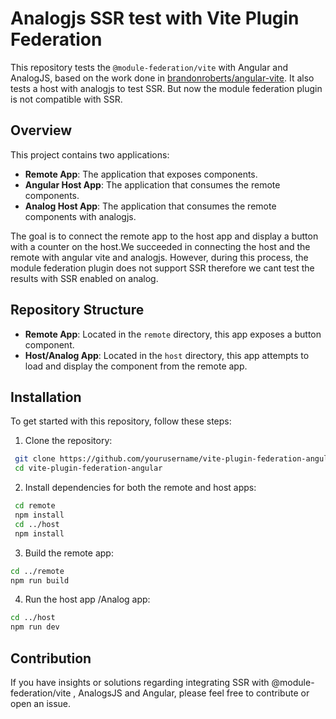 # Analogjs SSR test with Vite Plugin Federation

This repository tests the `@module-federation/vite` with Angular and AnalogJS, based on the work done in [brandonroberts/angular-vite](https://github.com/brandonroberts/angular-vite).
It also tests a host with analogjs to test SSR. But now the module federation plugin is not compatible with SSR.

## Overview

This project contains two applications:
- **Remote App**: The application that exposes components.
- **Angular Host App**: The application that consumes the remote components.
- **Analog Host App**: The application that consumes the remote components with analogjs.

The goal is to connect the remote app to the host app and display a button with a counter on the host.We succeeded in connecting the host and the remote with angular vite and analogjs. However, during this process, the module federation plugin does not support SSR therefore we cant test the results with SSR enabled on analog.

## Repository Structure

- **Remote App**: Located in the `remote` directory, this app exposes a button component.
- **Host/Analog App**: Located in the `host` directory, this app attempts to load and display the component from the remote app.

## Installation

To get started with this repository, follow these steps:
1. Clone the repository:
  ```bash
   git clone https://github.com/yourusername/vite-plugin-federation-angular.git
   cd vite-plugin-federation-angular
   ```
2. Install dependencies for both the remote and host apps:
 ```bash
  cd remote
  npm install
  cd ../host
  npm install
```
3. Build  the remote app:
 ```bash
 cd ../remote
npm run build
```
4. Run the host app /Analog app:
 ```bash
cd ../host
npm run dev
```
## Contribution
If you have insights or solutions regarding integrating SSR with @module-federation/vite , AnalogsJS and Angular, please feel free to contribute or open an issue.
